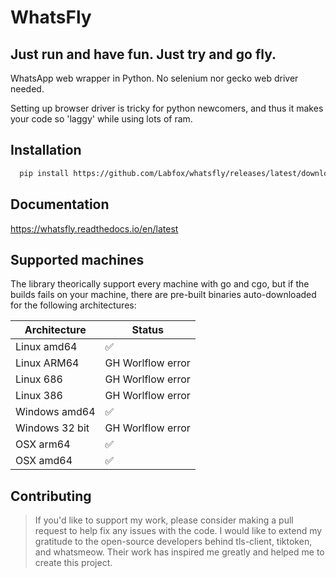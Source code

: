 # WhatsFly
## Just run and have fun. Just try and go fly. 

WhatsApp web wrapper in Python. No selenium nor gecko web driver needed. 

Setting up browser driver is tricky for python newcomers, and thus it makes your code so 'laggy' while using lots of ram.

## Installation

```bash
  pip install https://github.com/Labfox/whatsfly/releases/latest/download/install.zip
```

## Documentation

https://whatsfly.readthedocs.io/en/latest

## Supported machines

The library theorically support every machine with go and cgo, but if the builds fails on your machine, there are pre-built binaries auto-downloaded for the following architectures:

| Architecture  | Status |
| ------------- | ------------- |
| Linux amd64  | ✅ |
| Linux ARM64  | GH Worlflow error |
| Linux 686  | GH Worlflow error  |
| Linux 386  | GH Worlflow error   |
| Windows amd64  | ✅  |
| Windows 32 bit  | GH Worlflow error  |
| OSX arm64  | ✅ |
| OSX amd64  | ✅ |

## Contributing
> If you'd like to support my work, please consider making a pull request to help fix any issues with the code.
> I would like to extend my gratitude to the open-source developers behind tls-client, tiktoken, and whatsmeow. Their work has inspired me greatly and helped me to create this project.